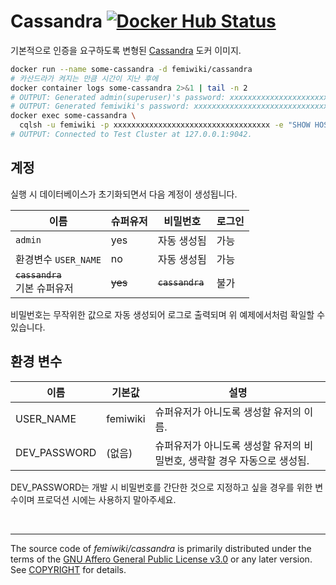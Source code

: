 Cassandra [![Docker Hub Status]][Docker Hub Link]
========

기본적으로 인증을 요구하도록 변형된 [Cassandra] 도커 이미지.

```bash
docker run --name some-cassandra -d femiwiki/cassandra
# 카산드라가 켜지는 만큼 시간이 지난 후에
docker container logs some-cassandra 2>&1 | tail -n 2
# OUTPUT: Generated admin(superuser)'s password: xxxxxxxxxxxxxxxxxxxxxxxxxxxxxxxxxxx
# OUTPUT: Generated femiwiki's password: xxxxxxxxxxxxxxxxxxxxxxxxxxxxxxxxxxx
docker exec some-cassandra \
  cqlsh -u femiwiki -p xxxxxxxxxxxxxxxxxxxxxxxxxxxxxxxxxxx -e "SHOW HOST;"
# OUTPUT: Connected to Test Cluster at 127.0.0.1:9042.
```

계정
--------

실행 시 데이터베이스가 초기화되면서 다음 계정이 생성됩니다.

이름 | 슈퍼유저 | 비밀번호 | 로그인
-|-|-|-
`admin` | yes | 자동 생성됨 | 가능
환경변수 `USER_NAME` | no | 자동 생성됨 | 가능
~~`cassandra`~~<br/>기본 슈퍼유저 | ~~yes~~ | ~~`cassandra`~~ | 불가

비밀번호는 무작위한 값으로 자동 생성되어 로그로 출력되며 위 예제에서처럼 확일할 수 있습니다.

환경 변수
--------

| 이름 | 기본값 | 설명 |
--|--|--
USER_NAME | femiwiki | 슈퍼유저가 아니도록 생성할 유저의 이름.
DEV_PASSWORD | (없음) | 슈퍼유저가 아니도록 생성할 유저의 비밀번호, 생략할 경우 자동으로 생성됨.

DEV_PASSWORD는 개발 시 비밀번호를 간단한 것으로 지정하고 싶을 경우를 위한 변수이며 프로덕션 시에는 사용하지 말아주세요.

&nbsp;

--------

The source code of *femiwiki/cassandra* is primarily distributed under the terms
of the [GNU Affero General Public License v3.0] or any later version. See
[COPYRIGHT] for details.

[Docker Hub Status]: https://badgen.net/docker/pulls/femiwiki/cassandra/?icon=docker&label=pulls
[Docker Hub Link]: https://hub.docker.com/r/femiwiki/cassandra/
[Cassandra]: http://cassandra.apache.org/
[GNU Affero General Public License v3.0]: LICENSE
[COPYRIGHT]: COPYRIGHT
